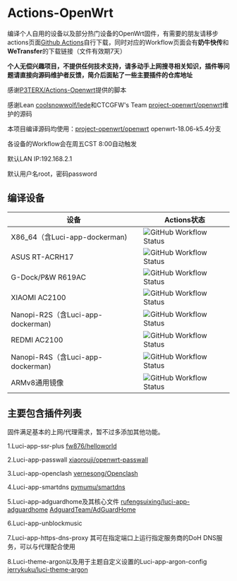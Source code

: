 # Actions-OpenWrt
编译个人自用的设备以及部分热门设备的OpenWrt固件，有需要的朋友请移步actions页面[Github Actions](https://github.com/stephensund/Openwrt-Actions/actions)自行下载，同时对应的Workflow页面会有**奶牛快传**和**WeTransfer**的下载链接（文件有效期7天）

**个人无偿兴趣项目，不提供任何技术支持，请多动手上网搜寻相关知识，插件等问题请直接向源码维护者反馈，简介后面贴了一些主要插件的仓库地址**

感谢[P3TERX/Actions-Openwrt](https://github.com/P3TERX/Actions-OpenWrt)提供的脚本

感谢Lean [coolsnowwolf/lede](https://github.com/coolsnowwolf/lede)和CTCGFW's Team [project-openwrt/openwrt](https://github.com/project-openwrt/openwrt)维护的源码

本项目编译源码均使用：[project-openwrt/openwrt](https://github.com/project-openwrt/openwrt) openwrt-18.06-k5.4分支

各设备的Workflow会在周五CST 8:00自动触发

默认LAN IP:192.168.2.1

默认用户名root，密码password

## 编译设备
|   设备   |  Actions状态  |
|  ----  |  ----  |
|  X86_64（含Luci-app-dockerman)  | <img alt="GitHub Workflow Status" src="https://img.shields.io/github/workflow/status/stephensund/Actions-OpenWrt/X86_64-Openwrt?style=flat-square"> |
|  ASUS RT-ACRH17  | <img alt="GitHub Workflow Status" src="https://img.shields.io/github/workflow/status/stephensund/Actions-OpenWrt/ACRH17-Openwrt?style=flat-square"> |
|  G-Dock/P&W R619AC  |  <img alt="GitHub Workflow Status" src="https://img.shields.io/github/workflow/status/stephensund/Actions-OpenWrt/GDock-OpenWrt?style=flat-square">  |
|  XIAOMI AC2100  |  <img alt="GitHub Workflow Status" src="https://img.shields.io/github/workflow/status/stephensund/Actions-OpenWrt/XIAOMI-AC2100-Openwrt?style=flat-square">  |
|  Nanopi-R2S（含Luci-app-dockerman)  |  <img alt="GitHub Workflow Status" src="https://img.shields.io/github/workflow/status/stephensund/Actions-OpenWrt/Nanopi-R2S-Openwrt?style=flat-square">  |
|  REDMI AC2100  |  <img alt="GitHub Workflow Status" src="https://img.shields.io/github/workflow/status/stephensund/Actions-OpenWrt/REDMI-AC2100-Openwrt?style=flat-square">  |
|  Nanopi-R4S（含Luci-app-dockerman)  |  <img alt="GitHub Workflow Status" src="https://img.shields.io/github/workflow/status/stephensund/Actions-OpenWrt/Nanopi-R4S-Openwrt?style=flat-square">  |
|  ARMv8通用镜像  |  <img alt="GitHub Workflow Status" src="https://img.shields.io/github/workflow/status/stephensund/Actions-OpenWrt/ARMv8-Multiplatform?style=flat-square">  |

## 主要包含插件列表
固件满足基本的上网/代理需求，暂不过多添加其他功能。

1.Luci-app-ssr-plus [fw876/helloworld](https://github.com/fw876/helloworld)

2.Luci-app-passwall [xiaorouji/openwrt-passwall](https://github.com/xiaorouji/openwrt-passwall)

3.Luci-app-openclash [vernesong/Openclash](https://github.com/vernesong/OpenClash)

4.Luci-app-smartdns [pymumu/smartdns](https://github.com/pymumu/smartdns)

5.Luci-app-adguardhome及其核心文件 [rufengsuixing/luci-app-adguardhome](https://github.com/rufengsuixing/luci-app-adguardhome) [AdguardTeam/AdGuardHome](https://github.com/AdguardTeam/AdGuardHome)

6.Luci-app-unblockmusic

7.Luci-app-https-dns-proxy 其可在指定端口上运行指定服务商的DoH DNS服务，可以与代理配合使用

8.Luci-theme-argon以及用于主题自定义设置的Luci-app-argon-config [jerrykuku/luci-theme-argon](https://github.com/jerrykuku/luci-theme-argon)
